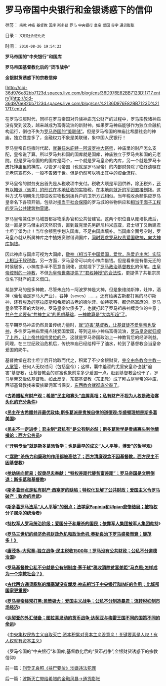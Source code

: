 # 罗马帝国中央银行和金银诱惑下的信仰

标签： `宗教` `神庙` `基督教` `国库` `斯多葛` `罗马` `中央银行` `皇帝` `爱国` `赤字` `通货膨胀` 

目录： `文明社会进化史`

时间： `2010-08-26 19:54:23`

**罗马帝国的“中央银行”和国库**

**罗马帝国基督教化后的“货币战争”**

**金银财货诱惑下的宗教信仰**

[http://cid-36d976e82bb7123d.spaces.live.com/blog/cns!36D976E82BB7123D!1717.entry](http://cid-36d976e82bb7123d.spaces.live.com/blog/cns%2136D976E82BB7123D%211717.entry)

在罗马征服时代，同样在罗马帝国对异族神庙充公财产的过程中，罗马宗教诸神庙没有受到波及，越来越成为富得流油的新财神。如果罗马神庙能够作为独立金融机构运行，倒也不失为[罗马帝国的“美联储”](../../../2010/7/9/人民币不升值出口企业永远不会“准备好”.md)。但是罗马帝国的神庙比希腊社会的神庙，独立性差多了，金融权力不象是美联储，象中国人民银行！

罗马皇帝自恺撒时代起，[就兼任朱庇特－阿波罗神大祭师](../../../2010/5/10/理性主义科学家是不是很牛逼的大祭师？.md)，神庙里的财产怎么支配，皇帝说了算。所以罗马共和国的国库就是国库，神庙独立于罗马共和国的元老院。但是罗马帝国的的国库是两个，一个就是罗马皇帝的内库，另一个就是罗马卡皮托神庙里的神库。尽管罗马帝国（也就是罗马皇帝）的内部财务除了临终遗嘱在元老院宣布外，一般不告诸于世。但是仍然可以猜出其中的资金流程。

罗马皇帝的财务支出首先是从税收项中支付。税收大项是军团供养，除正税外，[还有以摊派（派差）的形式在本地征收的实物](../../../2008/5/20/不要让企业的“被动摊派”变成“社会责任”.md)税，[在本地向就近的军团直接划](../../../2010/6/3/罗马安东尼王朝经济规模是宋朝的3－6倍.md)拨。这种方式与明朝朱元璋征收实物税划拨兵户的卫所方式相似。当年税收余额供应罗马皇帝名下各项开销，包括对[相当于社会保障](../../../2009/10/25/完善社会保障不是“福利社会”.md)的罗马城的谷物供应和[相当于面子工程的罗马公共建筑物营建](../../../2009/12/27/面子工程和奴才经济.md)。

罗马皇帝兼任罗马城首都谷物采办官和公共营建官。这两个职位自从庞培执政后，就一直是罗马僭主的天然职责，直到戴克里先另辟尼科米底亚，君士坦丁又新建君士坦丁堡为止！当年余额黑字划入国库，不足由国库填补。当国库全面亏空时，罗马皇帝就从所属神库之中抽拨资财借调国库，[同时要求罗马权贵爱国敬神，向大神库捐钱](../../../2010/8/4/罗马皇帝对基督教的几次“迫害”是实在法冲突.md)。

因此神库与国库可视为大国库，[敬神（相当于中国爱国，爱党，热爱毛主席）实际上相当于软税收](../../../2010/8/4/罗马帝国对基督教很宽容，犹太教曾经暴戾.md)。另一方面，罗马皇帝可以向小神库借钱。但是看来是有借无还的时侯居多，小神库多半不愿意当阔佬，这就埋下了[罗马政治基督教化](../../../2010/5/13/Serapis神庙标志埃及文明最后湮灭.md)的伏笔。[由皇帝控制的一神教](../../../2010/5/21/一神教和多神教的政治利益.md)，不但[为皇帝世袭提供了“君权神授”的合法性](../../../2009/9/30/极左信仰合理化的充分必要条件.md)，更提供了共祖宗灵位名下财产的正义借口。

希腊罗马的是多神教，尽管朱庇特－阿波罗神是大神，但是象维纳斯神，灶神，酒神（葡萄酒是罗马大产业），谷神（seves）……，还有给奥古斯都打黑的马尔斯神，还有[埃及的塞拉皮斯](../../../2010/5/13/Serapis神庙标志埃及文明最后湮灭.md)和希腊的古老的德尔菲、帕特农等，都仍然富庶的，罗马皇帝管不着的大财神。罗马皇帝欠债多了，也就打起了罗马祖宗神牌灵位的主意；[共产主义要有“共神主义”的思想基础](../../../2009/11/27/中国最不缺的就是信仰，所谓“统一思想”.md)，[一神教算是“大势所趋”了](../../../2010/5/21/阿肯那顿一神论宗教改革，18王朝灭亡.md)。

在早期罗马神庙仍然具备传统力量时，[就“迫害”基督教，让基督徒不爱皇帝也受神](../../../2010/5/21/基督教个人主义价值观简史.md)，多往罗马神庙里捐点钱爱国爱国，等到这些小神庙富得流油，[罗马皇帝就归顺了上帝，让上帝共祖宗灵位的产](../../../2010/8/4/基督教为神化皇帝而成罗马国教.md)，这就是罗马帝国政治上一神教背后的经济利益。同理，在三世纪政治危机后，传统神庙已经给榨干了油水，轮到了基督教会当皇帝爱国的奶牛。

基督教堂在君士坦丁后开始取而代之，积累了不少金银财货，[完全由各教会主教一人掌管](../../../2010/8/7/伊庇鸠鲁近似以色列基布兹公有制是其衰落原因.md)，任何人无权过问（包括皇帝）；这样，囊中羞涩的尤里安皇帝也就“迫害”基督教，让基督教会的财富也象前辈多少爱国一点。赶到基督教会也干了，罗马皇帝又贩依基督教。如此反复，东部基督教（东正教）成了拜占庭皇帝的神库，西部基督教找来蛮族雇佣军当保安，[东西教会就彻底分裂了](../../../2010/5/23/基督教罗马帝国在阿拉伯征服阴影下分裂.md)。

《[**古希腊私有财产观；希腊“民主和寡头”血腥真相；私有财产不视为人权是政治寡头化的充分条件**](../../../2010/8/17/私有财产是古希腊大帽子.md)》

《[**民主在古希腊并非最优政体;斯多葛派是贵族自律的道德观;华盛顿理想是斯多葛美国**](../../../2010/8/17/华盛顿理想是斯多葛美国;民主在古希腊并非最优政体.md)》

《[**民主不一定进步；君主制“君私有”是公有制必然；斯多葛哲学是贵族寡头利他情操论；西方公务员**](../../../2010/8/17/民主未必进步;；“君权私有”是公有制的必然.md)》

《[**“开明专治”就是斯多葛派哲学；也是最早的成文“人人平等，博爱”的哲学观**](../../../2010/8/18/罗马斯多葛皇帝们是孔儒难以想象的清廉奉公.md)》

《[**“腐败”杀伤力和廉政的作用都被高估了；西方清廉观念不因基督教，西方民主不因基督教**](../../../2010/8/18/腐败和廉政的影响都被高估了；斯多葛没能拯救罗马.md)》

《[**抢劫转向贸易；奴隶尽忠奉献；“特权差距代替贫富差距”；罗马帝国是文明倒退；斯多葛和基督教**](../../../2010/8/19/抢劫转贸易；斯多葛廉洁“特权代替贫富差距”.md)》

《[**斯多葛弱点是私有财产;西塞罗的缺陷；特权化瓦解了公共财政；爱国主义令罗马破产；致命的尚武**](../../../2010/8/19/斯多葛伦理弱点，和西塞罗的私有财产.md)》

《[**斯多葛罗马法系“人人平等”的弱点；法学家Papinia和Ulpian悲惨结局；被特权分子屠杀的统治者**](../../../2010/8/19/首倡人人生而平等的罗马法学家的悲惨结局.md)》

《[**特权军人罗马统治阶级；爱国分子和屠杀的国民；依靠军人集团被军人集团劫持**](../../../2010/8/20/罗马帝国屠杀国民的爱国军人集团.md)》

《[**罗马三世纪的经济危机财政危机和政治危机;奥勒良治下罗马盛极而衰；康茂多！》**](../../../2010/8/20/财政危机！康茂多错了！死了！成了昏君了！.md)

《[**康茂多-大宪章-独立战争;民主税收1500年！罗马没有公共财政；公私不分道德治国**](../../../2010/8/20/公私不分!税收民主化1500年弯路！.md)》

《[**罗马基督教公私不分就是公有制制度;茅于轼“税收消除贫富差距”马克思;怎样成为一个宗教社会？》**](../../../2010/8/20/公私不分就是公有制.md)

《[**古代西方通货膨胀的堰塞湖没有爆发;神庙相当于中央银行和IMF的作用；比城邦国家更重要**](../../../2010/8/20/通货膨胀堰塞湖；神庙和中央银行.md)》

《[**罗马皇帝经常打黑;民愤极大；爱国主义战争；公私不分制造暴君；流转税抑制市场经济**](../../../2010/8/25/公私不分是制造暴君的制度.md)》

《[**达契亚的外汇储备；图拉真发动的货币战争;达契亚与梅雷王国不同的国策不同的命运**](../../../2010/8/25/图拉真发动的货币战争.md)》

《[中央集权民族主义自取灭亡;资本积累对资本主义没意义！关键要素是人权！有人权就有资本主义](../../../2010/8/25/资本积累对于资本主义是没有意义的.md)》

《罗马帝国的“中央银行”和国库;基督教化后的“货币战争”;金银财货诱惑下的宗教信仰》



前一篇：[刊登无良照《挟尸要价》涉嫌违法犯罪](../../../2010/8/26/刊登无良照《挟尸要价》涉嫌违法犯罪.md)

后一篇：[波斯灭亡带给希腊的金融风暴-&gt;通货膨胀](../../../2010/8/26/波斯灭亡带给希腊的金融风暴-＞通货膨胀.md)